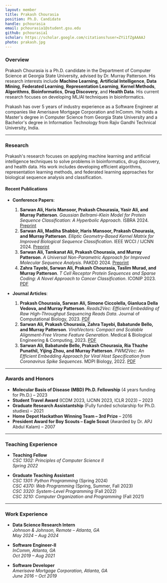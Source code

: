 ```yaml
---
layout: member
title: Prakash Chourasia
position: Ph.D. Candidate
handle: pchourasia
email: pchourasia1@student.gsu.edu
github: pchourasia1
scholar: https://scholar.google.com/citations?user=ZYi1fZgAAAAJ
photo: prakash.jpg
---
```


### Overview
Prakash Chourasia is a Ph.D. candidate in the Department of Computer Science at Georgia State University, advised by Dr. Murray Patterson. His research interests include **Machine Learning**, **Artificial Intelligence**, **Data Mining**, **Federated Learning**, **Representation Learning**, **Kernel Methods**, **Algorithms**, **Bioinformatics**, **Drug Discovery**, and **Health Data**. His current research focuses on developing ML/AI techniques in bioinformatics.

Prakash has over 5 years of industry experience as a Software Engineer at companies like Amerisave Mortgage Corporation and InComm. He holds a Master's degree in Computer Science from Georgia State University and a Bachelor's degree in Information Technology from Rajiv Gandhi Technical University, India.

---

### Research
Prakash's research focuses on applying machine learning and artificial intelligence techniques to solve problems in bioinformatics, drug discovery, and health data. His work includes developing efficient algorithms, representation learning methods, and federated learning approaches for biological sequence analysis and classification.

#### Recent Publications
- **Conference Papers**:
  1. **Sarwan Ali, Haris Mansoor, Prakash Chourasia, Yasir Ali, and Murray Patterson**. *Gaussian Beltrami-Klein Model for Protein Sequence Classification: A Hyperbolic Approach*. ISBRA 2024. [Preprint](https://pchourasia1.github.io/)
  2. **Sarwan Ali, Madiha Shabbir, Haris Mansoor, Prakash Chourasia, and Murray Patterson**. *Elliptic Geometry-Based Kernel Matrix for Improved Biological Sequence Classification*. IEEE WCCI / IJCNN 2024. [Preprint](https://pchourasia1.github.io/)
  3. **Sarwan Ali, Tamkanat Ali, Prakash Chourasia, and Murray Patterson**. *A Universal Non-Parametric Approach for Improved Molecular Sequence Analysis*. PAKDD 2024. [Preprint](https://pchourasia1.github.io/)
  4. **Zahra Tayebi, Sarwan Ali, Prakash Chourasia, Taslim Murad, and Murray Patterson**. *T Cell Receptor Protein Sequences and Sparse Coding: A Novel Approach to Cancer Classification*. ICONIP 2023. [PDF](https://pchourasia1.github.io/)

- **Journal Articles**:
  1. **Prakash Chourasia, Sarwan Ali, Simone Ciccolella, Gianluca Della Vedova, and Murray Patterson**. *Reads2Vec: Efficient Embedding of Raw High-Throughput Sequencing Reads Data*. Journal of Computational Biology, 2023. [PDF](https://pchourasia1.github.io/)
  2. **Sarwan Ali, Prakash Chourasia, Zahra Tayebi, Babatunde Bello, and Murray Patterson**. *ViralVectors: Compact and Scalable Alignment-Free Virome Feature Generation*. Medical & Biological Engineering & Computing, 2023. [PDF](https://pchourasia1.github.io/)
  3. **Sarwan Ali, Babatunde Bello, Prakash Chourasia, Ria Thazhe Punathil, Yijing Zhou, and Murray Patterson**. *PWM2Vec: An Efficient Embedding Approach for Viral Host Specification from Coronavirus Spike Sequences*. MDPI Biology, 2022. [PDF](https://pchourasia1.github.io/)


---

### Awards and Honors
- **Molecular Basis of Disease (MBD) Ph.D. Fellowship** (4 years funding for Ph.D.) – 2023  
- **Student Travel Award** (ICDM 2023, IJCNN 2023, ICLR 2023) – 2023  
- **Graduate Research Assistantship** (Fully funded scholarship for Ph.D. studies) – 2021  
- **Home Depot Hackathon Winning Team – 3rd Prize** – 2016  
- **President Award for Boy Scouts – Eagle Scout** (Awarded by Dr. APJ Abdul Kalam) – 2007  

---

### Teaching Experience
- **Teaching Fellow**  
  *CSC 1302: Principles of Computer Science II*  
  *Spring 2022*

- **Graduate Teaching Assistant**  
  *CSC 1301: Python Programming* (Spring 2024)  
  *CSC 4370: Web Programming* (Spring, Summer, Fall 2023)  
  *CSC 3320: System-Level Programming* (Fall 2022)  
  *CSC 3210: Computer Organization and Programming* (Fall 2021)

---

### Work Experience
- **Data Science Research Intern**  
  *Johnson & Johnson, Remote – Atlanta, GA*  
  *May 2024 – Aug 2024*

- **Software Engineer-II**  
  *InComm, Atlanta, GA*  
  *Oct 2019 – Aug 2021*

- **Software Developer**  
  *Amerisave Mortgage Corporation, Atlanta, GA*  
  *June 2016 – Oct 2019*
